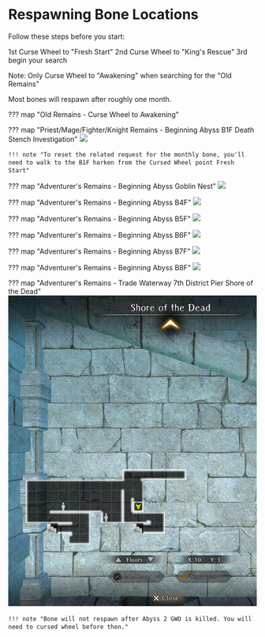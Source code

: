 #  Respawning Bone Locations

Follow these steps before you start:

1st Curse Wheel to "Fresh Start"
2nd Curse Wheel to "King's Rescue"
3rd begin your search

Note: Only Curse Wheel to "Awakening" when searching for the "Old Remains"

Most bones will respawn after roughly one month.

??? map "Old Remains - Curse Wheel to Awakening"

??? map "Priest/Mage/Fighter/Knight Remains - Beginning Abyss B1F Death Stench Investigation"
    ![](img/respawning-bone-death-stench.jpg)

    !!! note "To reset the related request for the monthly bone, you'll need to walk to the B1F harken from the Cursed Wheel point Fresh Start"

??? map "Adventurer's Remains - Beginning Abyss Goblin Nest"
    ![](img/respawning-bone-goblin-den.jpg)

??? map "Adventurer's Remains - Beginning Abyss B4F"
    ![](img/respawning-bone-b4f.jpg)

??? map "Adventurer's Remains - Beginning Abyss B5F"
    ![](img/respawning-bone-b5f.jpg)

??? map "Adventurer's Remains - Beginning Abyss B6F"
    ![](img/respawning-bone-b6f.jpg)
    
??? map "Adventurer's Remains - Beginning Abyss B7F"
     ![](img/respawning-bone-b7f.jpg)

??? map "Adventurer's Remains - Beginning Abyss B8F"
    ![](img/respawning-bone-b8f.jpg)

??? map "Adventurer's Remains - Trade Waterway 7th District Pier Shore of the Dead"
    ![](img/respawning-bone-pier-location.png)

    !!! note "Bone will not respawn after Abyss 2 GWO is killed. You will need to cursed wheel before then."
